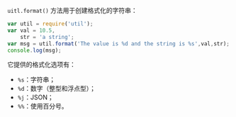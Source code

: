 `uitl.format()` 方法用于创建格式化的字符串：

```js
var util = require('util');
var val = 10.5,
    str = 'a string';
var msg = util.format('The value is %d and the string is %s',val,str);
console.log(msg);
```

它提供的格式化选项有：

+ `%s`：字符串；
+ `%d`：数字（整型和浮点型）；
+ `%j`：JSON；
+ `%%`：使用百分号。